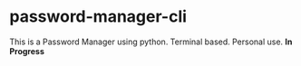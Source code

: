 # password-manager-cli
This is a Password Manager using python.
Terminal based.
Personal use.
**In Progress**
